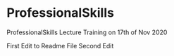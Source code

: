 # ProfessionalSkills
ProfessionalSkills Lecture Training on 17th of Nov 2020



First Edit to Readme File
Second Edit
